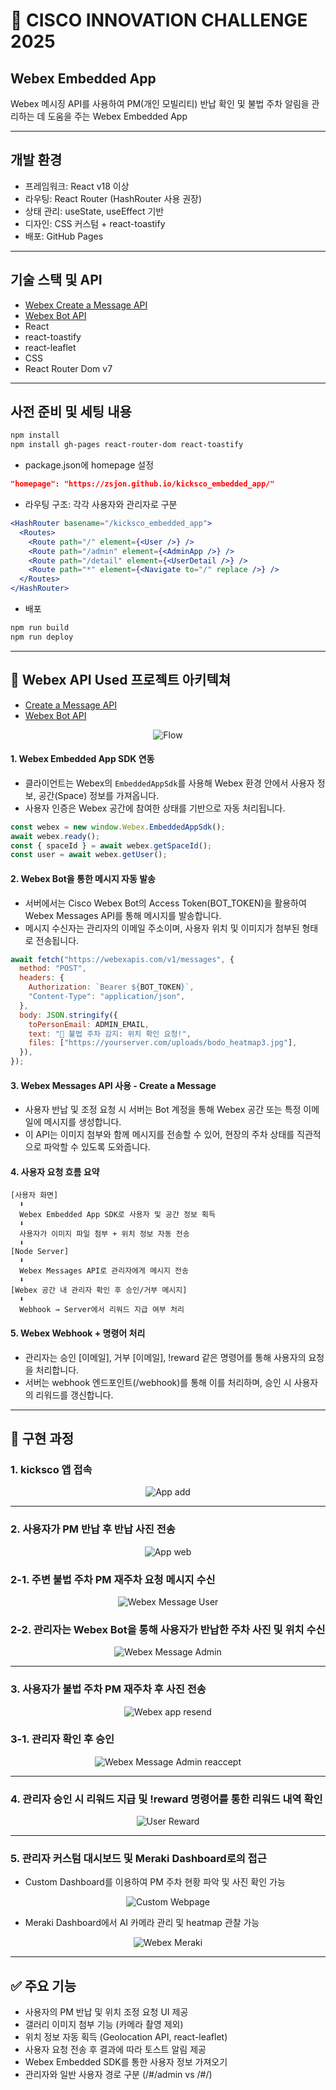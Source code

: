# 🚀 CISCO INNOVATION CHALLENGE 2025

## Webex Embedded App

Webex 메시징 API를 사용하여 PM(개인 모빌리티) 반납 확인 및 불법 주차 알림을 관리하는 데 도움을 주는 Webex Embedded App

---

## 개발 환경

- 프레임워크: React v18 이상
- 라우팅: React Router (HashRouter 사용 권장)
- 상태 관리: useState, useEffect 기반
- 디자인: CSS 커스텀 + react-toastify
- 배포: GitHub Pages

---

## 기술 스택 및 API

- [Webex Create a Message API](https://developer.webex.com/docs/api/v1/messages/create-a-message)
- [Webex Bot API](https://developer.webex.com/docs/bots)
- React
- react-toastify
- react-leaflet
- CSS
- React Router Dom v7

---

## 사전 준비 및 세팅 내용

```bash
npm install
npm install gh-pages react-router-dom react-toastify
```

- package.json에 homepage 설정

```json
"homepage": "https://zsjon.github.io/kicksco_embedded_app/"
```

- 라우팅 구조: 각각 사용자와 관리자로 구분

```jsx
<HashRouter basename="/kicksco_embedded_app">
  <Routes>
    <Route path="/" element={<User />} />
    <Route path="/admin" element={<AdminApp />} />
    <Route path="/detail" element={<UserDetail />} />
    <Route path="*" element={<Navigate to="/" replace />} />
  </Routes>
</HashRouter>
```

- 배포

```bash
npm run build
npm run deploy
```

---

## 🔌 Webex API Used 프로젝트 아키텍쳐

- [Create a Message API](https://developer.webex.com/docs/api/v1/messages/create-a-message)
- [Webex Bot API](https://developer.webex.com/docs/bots)

<p align="center">
  <img src="images/flow.png" alt="Flow">
</p>

#### 1. Webex Embedded App SDK 연동

- 클라이언트는 Webex의 `EmbeddedAppSdk`를 사용해 Webex 환경 안에서 사용자 정보, 공간(Space) 정보를 가져옵니다.
- 사용자 인증은 Webex 공간에 참여한 상태를 기반으로 자동 처리됩니다.

```javascript
const webex = new window.Webex.EmbeddedAppSdk();
await webex.ready();
const { spaceId } = await webex.getSpaceId();
const user = await webex.getUser();
```

#### 2. Webex Bot을 통한 메시지 자동 발송

- 서버에서는 Cisco Webex Bot의 Access Token(BOT_TOKEN)을 활용하여 Webex Messages API를 통해 메시지를 발송합니다.
- 메시지 수신자는 관리자의 이메일 주소이며, 사용자 위치 및 이미지가 첨부된 형태로 전송됩니다.

```javascript
await fetch("https://webexapis.com/v1/messages", {
  method: "POST",
  headers: {
    Authorization: `Bearer ${BOT_TOKEN}`,
    "Content-Type": "application/json",
  },
  body: JSON.stringify({
    toPersonEmail: ADMIN_EMAIL,
    text: "📸 불법 주차 감지: 위치 확인 요청!",
    files: ["https://yourserver.com/uploads/bodo_heatmap3.jpg"],
  }),
});
```

#### 3. Webex Messages API 사용 - Create a Message

- 사용자 반납 및 조정 요청 시 서버는 Bot 계정을 통해 Webex 공간 또는 특정 이메일에 메시지를 생성합니다.
- 이 API는 이미지 첨부와 함께 메시지를 전송할 수 있어, 현장의 주차 상태를 직관적으로 파악할 수 있도록 도와줍니다.

#### 4. 사용자 요청 흐름 요약

```
[사용자 화면]
  ⬇
  Webex Embedded App SDK로 사용자 및 공간 정보 획득
  ⬇
  사용자가 이미지 파일 첨부 + 위치 정보 자동 전송
  ⬇
[Node Server]
  ⬇
  Webex Messages API로 관리자에게 메시지 전송
  ⬇
[Webex 공간 내 관리자 확인 후 승인/거부 메시지]
  ⬇
  Webhook → Server에서 리워드 지급 여부 처리
```

#### 5. Webex Webhook + 명령어 처리

- 관리자는 승인 [이메일], 거부 [이메일], !reward 같은 명령어를 통해 사용자의 요청을 처리합니다.
- 서버는 webhook 엔드포인트(/webhook)를 통해 이를 처리하며, 승인 시 사용자의 리워드를 갱신합니다.

---

## 🧭 구현 과정

### 1. kicksco 앱 접속

<p align="center">
  <img src="images/app_add.png" alt="App add">
</p>

---

### 2. 사용자가 PM 반납 후 반납 사진 전송

<p align="center">
  <img src="images/app_web.png" alt="App web">
</p>

### 2-1. 주변 불법 주차 PM 재주차 요청 메시지 수신

<p align="center">
  <img src="images/webex_message_user.png" alt="Webex Message User">
</p>

### 2-2. 관리자는 Webex Bot을 통해 사용자가 반납한 주차 사진 및 위치 수신

<p align="center">
  <img src="images/webex_message_admin.png" alt="Webex Message Admin">
</p>

---

### 3. 사용자가 불법 주차 PM 재주차 후 사진 전송

<p align="center">
  <img src="images/webex_app_re.png" alt="Webex app resend">
</p>

### 3-1. 관리자 확인 후 승인

<p align="center">
  <img src="images/webex_message_re.png" alt="Webex Message Admin reaccept">
</p>

---

### 4. 관리자 승인 시 리워드 지급 및 !reward 명령어를 통한 리워드 내역 확인

<p align="center">
  <img src="images/user_reward.png" alt="User Reward">
</p>

---

### 5. 관리자 커스텀 대시보드 및 Meraki Dashboard로의 접근

- Custom Dashboard를 이용하여 PM 주차 현황 파악 및 사진 확인 가능
<p align="center">
  <img src="images/custom_webpage.png" alt="Custom Webpage">
</p>

- Meraki Dashboard에서 AI 카메라 관리 및 heatmap 관찰 가능
<p align="center">
  <img src="images/webex_meraki.png" alt="Webex Meraki">
</p>

---

## ✅ 주요 기능

- 사용자의 PM 반납 및 위치 조정 요청 UI 제공
- 갤러리 이미지 첨부 기능 (카메라 촬영 제외)
- 위치 정보 자동 획득 (Geolocation API, react-leaflet)
- 사용자 요청 전송 후 결과에 따라 토스트 알림 제공
- Webex Embedded SDK를 통한 사용자 정보 가져오기
- 관리자와 일반 사용자 경로 구분 (/#/admin vs /#/)
